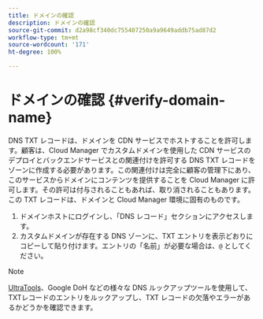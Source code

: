 ```yaml
---
title: ドメインの確認
description: ドメインの確認
source-git-commit: d2a98cf340dc755407250a9a9649addb75ad87d2
workflow-type: tm+mt
source-wordcount: '171'
ht-degree: 100%

---
```



# ドメインの確認 {#verify-domain-name}

DNS TXT レコードは、ドメインを CDN サービスでホストすることを許可します。顧客は、Cloud Manager でカスタムドメインを使用した CDN サービスのデプロイとバックエンドサービスとの関連付けを許可する DNS TXT レコードをゾーンに作成する必要があります。この関連付けは完全に顧客の管理下にあり、このサービスからドメインにコンテンツを提供することを Cloud Manager に許可します。その許可は付与されることもあれば、取り消されることもあります。この TXT レコードは、ドメインと Cloud Manager 環境に固有のものです。

1. ドメインホストにログインし、「DNS レコード」セクションにアクセスします。
1. カスタムドメインが存在する DNS ゾーンに、TXT エントリを表示どおりにコピーして貼り付けます。エントリの「名前」が必要な場合は、`@` としてください。

>[!NOTE]
>[UltraTools](https://www.ultratools.com/tools/dnsLookup)、Google DoH などの様々な DNS ルックアップツールを使用して、TXTレコードのエントリをルックアップし、TXT レコードの欠落やエラーがあるかどうかを確認できます。
